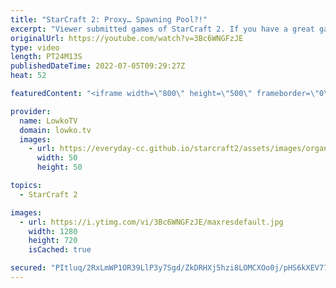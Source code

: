 ```yaml
---
title: "StarCraft 2: Proxy… Spawning Pool?!"
excerpt: "Viewer submitted games of StarCraft 2. If you have a great game you think I should cast that you recently played, you can submit the replay to replays@lowko.tv.   00:00 Proxy Spawning Pool 04:25 More cheese 13:01 Even more cheese  Support my work on Patreon: https://www.patreon.com/lowkotv Become a YouTube"
originalUrl: https://youtube.com/watch?v=3Bc6WNGFzJE
type: video
length: PT24M13S
publishedDateTime: 2022-07-05T09:29:27Z
heat: 52

featuredContent: "<iframe width=\"800\" height=\"500\" frameborder=\"0\" src=\"https://www.youtube.com/embed/3Bc6WNGFzJE\" allow=\"accelerometer; autoplay; encrypted-media; gyroscope; picture-in-picture\" allowfullscreen></iframe>"

provider:
  name: LowkoTV
  domain: lowko.tv
  images:
    - url: https://everyday-cc.github.io/starcraft2/assets/images/organizations/lowko.tv-50x50.jpg
      width: 50
      height: 50

topics:
  - StarCraft 2

images:
  - url: https://i.ytimg.com/vi/3Bc6WNGFzJE/maxresdefault.jpg
    width: 1280
    height: 720
    isCached: true

secured: "PItluq/2RxLmWP1OR39LlP3y7Sgd/ZkDRHXj5hzi8LOMCXOo0j/pHS6kXEV77QI8vF1Ly3duzFXoAPFulgMKs4b0C2yBL7S7MQVANQCLAFdriCPDKgWrKIkFf4Zf3+dBdci9BfpETcAyo65uz0FwZ0pYB89j3wN7+sTT6GRBU+ckgG0K5I8c8aSANCbxhOTk7O4qNfrVrS3EmEnvGFcu0J+4Hi6vvtPKVL/NVofcdxzEyt6PSP5zj5/YCJx/LItGAJ09ZGDqnjLXE4HTgcoZyONa4W62y0VnS6PWJHxlpkG81BaYLukDuyY0jMtJkOZaJmX47Aiv/RvipSZyYWgxuLAmSO43JBiXXO6WAMvRqsjdT8bzWQnR2yvRhoeqg0rgUE+QJSI/0ZN7iuOni75203TKBd+wuXSWO1FFdtKkZIc=;Kw2WggviVtXuApo5r/d5cA=="
---
```


